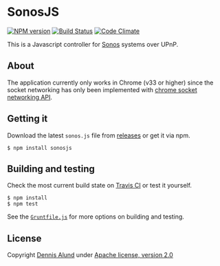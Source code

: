 # SonosJS
[![NPM version](https://badge.fury.io/js/sonosjs.png)](http://badge.fury.io/js/sonosjs)
[![Build Status](https://travis-ci.org/oddbit/sonosjs.svg?branch=master)](https://travis-ci.org/oddbit/sonosjs)
[![Code Climate](https://codeclimate.com/github/oddbit/sonosjs.png)](https://codeclimate.com/github/oddbit/sonosjs)

This is a Javascript controller for [Sonos](http://www.sonos.com/) systems over UPnP.

## About
The application currently only works in Chrome (v33 or higher) since the socket networking has only been implemented with
[chrome socket networking API](https://developer.chrome.com/apps/app_network). 

## Getting it
Download the latest `sonos.js` file from [releases](https://github.com/oddbit/sonosjs/releases) or get it via npm.

```shell
$ npm install sonosjs
```

## Building and testing
Check the most current build state on [Travis CI](https://travis-ci.org/oddbit/sonosjs/branches) or test it yourself. 

```shell
$ npm install
$ npm test
```

See the [`Gruntfile.js`](Gruntfile.js) for more options on building and testing.

## License
Copyright [Dennis Alund](https://github.com/dennis-alund) under [Apache license, version 2.0](http://www.apache.org/licenses/LICENSE-2.0)
